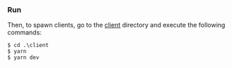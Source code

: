 ### Run

Then, to spawn clients, go to the [client](./client/) directory and execute the following commands:

```
$ cd .\client
$ yarn
$ yarn dev